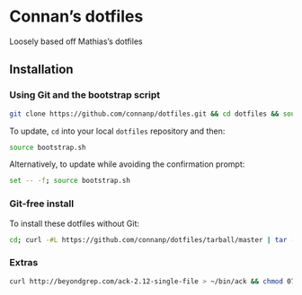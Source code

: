 # Connan’s dotfiles
Loosely based off Mathias’s dotfiles

## Installation

### Using Git and the bootstrap script

```bash
git clone https://github.com/connanp/dotfiles.git && cd dotfiles && source bootstrap.sh
```

To update, `cd` into your local `dotfiles` repository and then:

```bash
source bootstrap.sh
```

Alternatively, to update while avoiding the confirmation prompt:

```bash
set -- -f; source bootstrap.sh
```

### Git-free install

To install these dotfiles without Git:

```bash
cd; curl -#L https://github.com/connanp/dotfiles/tarball/master | tar -xzv --strip-components 1 --exclude={README.md,bootstrap.sh}
```

### Extras

```bash
curl http://beyondgrep.com/ack-2.12-single-file > ~/bin/ack && chmod 0755 !#:3
```
